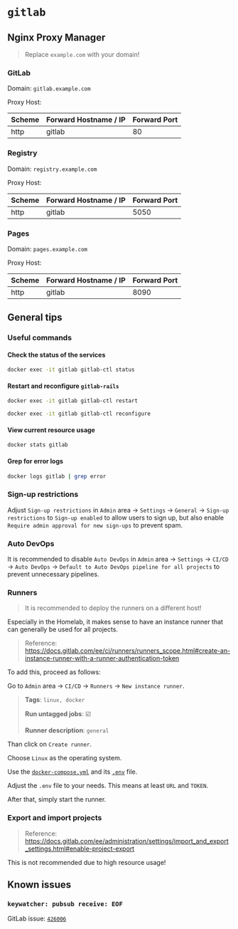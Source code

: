 # `gitlab`

## Nginx Proxy Manager

> Replace `example.com` with your domain!

### GitLab

Domain: `gitlab.example.com`

Proxy Host:

| Scheme | Forward Hostname / IP | Forward Port |
|--------|-----------------------|--------------|
| http   | gitlab                | 80           |

### Registry

Domain: `registry.example.com`

Proxy Host:

| Scheme | Forward Hostname / IP | Forward Port |
|--------|-----------------------|--------------|
| http   | gitlab                | 5050         |

### Pages

Domain: `pages.example.com`

Proxy Host:

| Scheme | Forward Hostname / IP | Forward Port |
|--------|-----------------------|--------------|
| http   | gitlab                | 8090         |

## General tips

### Useful commands

#### Check the status of the services

```bash
docker exec -it gitlab gitlab-ctl status
```

#### Restart and reconfigure `gitlab-rails`

```bash
docker exec -it gitlab gitlab-ctl restart
```

```bash
docker exec -it gitlab gitlab-ctl reconfigure
```

#### View current resource usage

```bash
docker stats gitlab
```

#### Grep for error logs

```bash
docker logs gitlab | grep error
```

### Sign-up restrictions

Adjust `Sign-up restrictions` in `Admin` area -> `Settings` -> `General` -> `Sign-up restrictions` to `Sign-up enabled` to allow users to sign up, but also enable `Require admin approval for new sign-ups` to prevent spam.

### Auto DevOps

It is recommended to disable `Auto DevOps` in `Admin` area -> `Settings` -> `CI/CD` -> `Auto DevOps` -> `Default to Auto DevOps pipeline for all projects` to prevent unnecessary pipelines.

### Runners

> It is recommended to deploy the runners on a different host!

Especially in the Homelab, it makes sense to have an instance runner that can generally be used for all projects.

> Reference: https://docs.gitlab.com/ee/ci/runners/runners_scope.html#create-an-instance-runner-with-a-runner-authentication-token

To add this, proceed as follows:

Go to `Admin` area -> `CI/CD` -> `Runners` -> `New instance runner`.

> **Tags**: `linux, docker`
>
> **Run untagged jobs**: ☑️
>
> **Runner description**: `general`

Than click on `Create runner`.

Choose `Linux` as the operating system.

Use the [`docker-compose.yml`](../gitlab-runner/docker-compose.yml) and its [`.env`](../gitlab-runner/.env) file.

Adjust the `.env` file to your needs. This means at least `URL` and `TOKEN`.

After that, simply start the runner.

### Export and import projects

> Reference: https://docs.gitlab.com/ee/administration/settings/import_and_export_settings.html#enable-project-export

This is not recommended due to high resource usage!

## Known issues

### `keywatcher: pubsub receive: EOF`

GitLab issue: [`426006`](https://gitlab.com/gitlab-org/gitlab/-/issues/426006#note_2276284129)
